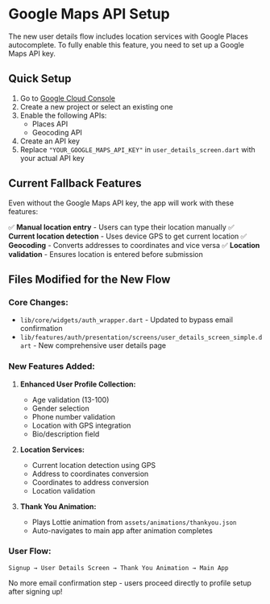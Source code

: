 # Google Maps API Setup

The new user details flow includes location services with Google Places autocomplete. To fully enable this feature, you need to set up a Google Maps API key.

## Quick Setup

1. Go to [Google Cloud Console](https://console.cloud.google.com/)
2. Create a new project or select an existing one
3. Enable the following APIs:
   - Places API
   - Geocoding API
4. Create an API key
5. Replace `"YOUR_GOOGLE_MAPS_API_KEY"` in `user_details_screen.dart` with your actual API key

## Current Fallback Features

Even without the Google Maps API key, the app will work with these features:

✅ **Manual location entry** - Users can type their location manually
✅ **Current location detection** - Uses device GPS to get current location
✅ **Geocoding** - Converts addresses to coordinates and vice versa
✅ **Location validation** - Ensures location is entered before submission

## Files Modified for the New Flow

### Core Changes:
- `lib/core/widgets/auth_wrapper.dart` - Updated to bypass email confirmation
- `lib/features/auth/presentation/screens/user_details_screen_simple.dart` - New comprehensive user details page

### New Features Added:
1. **Enhanced User Profile Collection:**
   - Age validation (13-100)
   - Gender selection
   - Phone number validation
   - Location with GPS integration
   - Bio/description field

2. **Location Services:**
   - Current location detection using GPS
   - Address to coordinates conversion
   - Coordinates to address conversion
   - Location validation

3. **Thank You Animation:**
   - Plays Lottie animation from `assets/animations/thankyou.json`
   - Auto-navigates to main app after animation completes

### User Flow:
```
Signup → User Details Screen → Thank You Animation → Main App
```

No more email confirmation step - users proceed directly to profile setup after signing up!